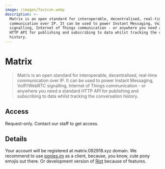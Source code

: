 ```yaml
---
image: /images/favicon.webp
description: >-
  Matrix is an open standard for interoperable, decentralised, real-time
  communication over IP. It can be used to power Instant Messaging, VoIP/WebRTC
  signalling, Internet of Things communication - or anywhere you need a standard
  HTTP API for publishing and subscribing to data whilst tracking the conversation
  history.
---
```


# Matrix

> Matrix is an open standard for interoperable, decentralised, real-time
communication over IP. It can be used to power Instant Messaging, VoIP/WebRTC
signalling, Internet of Things communication - or anywhere you need a standard
HTTP API for publishing and subscribing to data whilst tracking the conversation
history.

## Access

Request-only. Contact our staff to get access.

## Details

Your account will be registered at matrix.092918.xyz domain. We recommend to use
[ponies.im](https://ponies.im/_matrix/client/develop) as a client, because, you
know, cute pony emojis out there. Or development version of [Riot](https://riot.im/develop)
because of features.